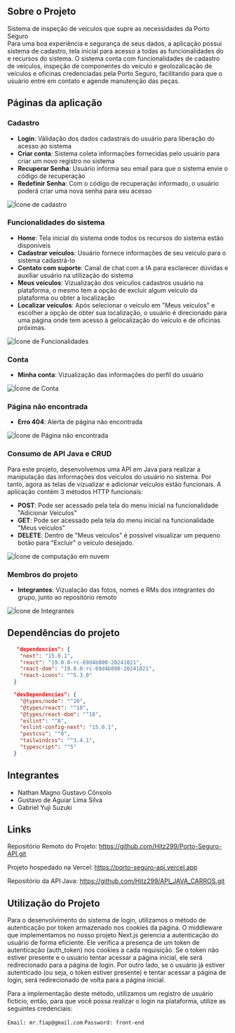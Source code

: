 ## Sobre o Projeto

Sistema de inspeção de veículos que supre as necessidades da Porto Seguro   
Para uma boa experiência e segurança de seus dados, a aplicação possui sistema de cadastro, tela inicial para acesso a todas as funcionalidades do e recursos do sistema. O sistema conta
com funcionalidades de cadastro de veículos, inspeção de componentes do veículo e geolozalicação de veículos e oficinas credenciadas pela Porto Seguro,
facilitando para que o usuário entre em contato e agende manutenção das peças.

## Páginas da aplicação

### Cadastro

* **Login**: Válidação dos dados cadastrais do usuário para liberação do acesso ao sistema
* **Criar conta**: Sistema coleta informações fornecidas pelo usuário para criar um novo registro no sistema
* **Recuperar Senha**: Usuário informa seu email para que o sistema envie o código de recuperação 
* **Redefinir Senha**: Com o código de recuperação informado, o usuário poderá criar uma nova senha para seu acesso

![Ícone de cadastro](https://img.icons8.com/?size=100&id=122843&format=png&color=000000)

### Funcionalidades do sistema

* **Home**: Tela inicial do sistema onde todos os recursos do sistema estão disponiveis
* **Cadastrar veículos**: Usuário fornece informações de seu veículo para o sistema cadastrá-lo
* **Contato com suporte**: Canal de chat com a IA para esclarecer dúvidas e auxíliar usuário na utilização do sistema
* **Meus veículos**: Vizualização dos veícuilos cadastros usuário na plataforma, o mesmo tem a opção de excluir algum veículo da plataforma ou obter a localização
* **Localizar veículos**: Após selecionar o veículo em "Meus veículos" e escolher a opção de obter sua localização, o usuário é direcionado para uma página onde tem acesso à
gelocalização do veículo e de oficinas próximas.

![Ícone de Funcionalidades](https://img.icons8.com/?size=100&id=111278&format=png&color=000000)

### Conta

* **Minha conta**: Vizualização das informações do perfil do usuário


![Ícone de Conta](https://img.icons8.com/?size=100&id=64174&format=png&color=000000)

### Página não encontrada

* **Erro 404**: Alerta de página não encontrada

![Ícone de Página não encontrada](https://img.icons8.com/?size=100&id=u2niFzFCVyR0&format=png&color=000000)

### Consumo de API Java e CRUD

Para este projeto, desenvolvemos uma API em Java para realizar a manipulação das informações dos veículos do usuário no sistema. Por tanto, agora as telas de
vizualizar e adicionar veículos estão funcionais. A aplicação contém 3 métodos HTTP funcionais: 

* **POST**: Pode ser acessado pela tela do menu inicial na funcionalidade "Adicionar Veículos"
* **GET**: Pode  ser acessado pela tela do menu inicial na funcionalidade "Meus veículos"
* **DELETE**: Dentro de "Meus veículos" é possível visualizar um pequeno botão para "Excluir" o veículo desejado.

![Ícone de computação em nuvem](https://img.icons8.com/?size=100&id=LuhIs6LiDYwT&format=png&color=000000)

### Membros do projeto

* **Integrantes**: Vizualação das fotos, nomes e RMs dos integrantes do grupo, junto ao repositório remoto

![Ícone de Integrantes](https://img.icons8.com/?size=100&id=2hhehOWktnv1&format=png&color=000000)

## Dependências do projeto

~~~ json
   "dependencies": {
    "next": "15.0.1",
    "react": "19.0.0-rc-69d4b800-20241021",
    "react-dom": "19.0.0-rc-69d4b800-20241021",
    "react-icons": "^5.3.0"
  }
~~~

~~~ json
  "devDependencies": {
    "@types/node": "^20",
    "@types/react": "^18",
    "@types/react-dom": "^18",
    "eslint": "^8",
    "eslint-config-next": "15.0.1",
    "postcss": "^8",
    "tailwindcss": "^3.4.1",
    "typescript": "^5"
  }
~~~

## Integrantes

* Nathan Magno Gustavo Cônsolo
* Gustavo de Aguiar Lima Silva
* Gabriel Yuji Suzuki

## Links

Repositório Remoto do Projeto: https://github.com/Hitz299/Porto-Seguro-API.git

Projeto hospedado na Vercel: https://porto-seguro-api.vercel.app

Repositório da API Java: https://github.com/Hitz299/API_JAVA_CARROS.git

## Utilização do Projeto

Para o desenvolvimento do sistema de login, utilizamos o método de autenticação por token armazenado nos cookies da página. O middleware que implementamos no nosso projeto Next.js gerencia a autenticação do usuário de forma eficiente. Ele verifica a presença de um token de autenticação (auth_token) nos cookies a cada requisição. Se o token não estiver presente e o usuário tentar acessar a página inicial, ele será redirecionado para a página de login. Por outro lado, se o usuário já estiver autenticado (ou seja, o token estiver presente) e tentar acessar a página de login, será redirecionado de volta para a página inicial.

Para a implementação deste método, utilizamos um registro de usuário ficticio, então, para que você possa realizar o login na plataforma, utilize as seguintes credenciais:

`Email: mr.fiap@gmail.com`
`Password: front-end`
